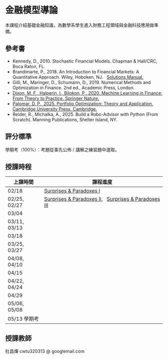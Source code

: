 # 金融模型導論 

本課程介紹基礎金融知識，為數學系學生進入財務工程領域與金融科技應用做準備。

## 參考書

- Kennedy, D., 2010. Stochastic Financial Models. Chapman & Hall/CRC, Boca Raton, FL.
- Brandimarte, P., 2018. An Introduction to Financial Markets: A Quantitative Approach. Wiley, Hoboken, NJ. &nbsp; [Solutions Manual.](https://staff.polito.it/paolo.brandimarte/FM_Solutions.pdf)
- Gilli, M., Maringer, D., Schumann, D., 2019. Numerical Methods and Optimization in Finance. 2nd ed., Academic Press, London.
- [Dixon, M. F., Halperin, I., Bilokon, P., 2020. Machine Learning in Finance: From Theory to Practice. Springer Nature.]( https://link.springer.com/book/10.1007/978-3-030-41068-1 )
- [Palomar, D. P., 2025. Portfolio Optimization: Theory and Application. Cambridge University Press, Cambridge.](https://portfoliooptimizationbook.com/)
- Reider, R., Michalka, A., 2025. Build a Robo-Advisor with Python (From Scratch). Manning Publications, Shelter Island, NY.

## 評分標準

學期考（100%）：考題從事先公佈 / 講解之練習題中選取。

## 授課時程

| 上課時間            | 課程進度                        |
|---------------------|---------------------------------|
| 02/18               |  <a href="https://github.com/chang-ye-tu/fin/blob/master/note/note01.pdf">Surprises & Paradoxes I</a> |
| 02/25, 02/27        |  <a href="https://github.com/chang-ye-tu/fin/blob/master/note/note02.pdf">Surprises & Paradoxes II</a>,&nbsp; &nbsp;<a href="https://github.com/chang-ye-tu/fin/blob/master/note/note03.pdf">Surprises & Paradoxes III</a> |
| 03/04               |                                 |
| 03/11, 03/13        |                                 | 
| 03/18               |                                 |
| 03/25, 03/27        |                                 |
| 04/08, 04/10        |                                 |
| 04/15               |                                 |
| 04/22, 04/24        |                                 |
| 04/29               |                                 |
| 05/06, 05/08        |                                 |
| 05/13 學期考        |                                 |

## 授課教師

杜昌燁 cwtu320313 @ googlemail.com

<!---

本課程介紹金融與保險學門的基礎知識，為數學系學生自學通過專業財金證照考試（如 ASA, CERA, FSA, FRM 等）與現代科技金融應用做準備。

- Illuminating, refreshing, useful content; Not too mathematical and theoretical
- With solved examples, problems and detailed solutions
- With lecture slides
- open source / latex / books / slides

- book content 
- easiness
- problems and solutions
- lecture slides
- open source

- Arguin, L.-P., 2022. A First Course in Stochastic Calculus. AMS, Providence, RI.
- Björk, T., 2020. Arbitrage Theory in Continuous Time. 4th ed., Oxford University Press, Oxford.
- Körner, T. W., 2008. Naive Decision Making: Mathematics Applied to the Social World. Cambridge University Press, Cambridge.
- Gura, E. Y., Maschler, M., 2008. Insights into Game Theory: An Alternative Mathematical Experience. Cambridge University Press, Cambridge.
- Hull, J. C., 2022. Options, Futures and other Derivatives. 11th ed., Pearson, Boston.
- Privault, N., 2022. Stochastic Finance: An Introduction with Market Examples. 2nd ed., Chapman & Hall/CRC, Boca Raton, FL.
- Dickson, C. M. D., Hardy, M. R., Waters, H. R., 2020. Actuarial Mathematics for Life Contingent Risks. 3rd ed., Cambridge University Press, Cambridge.
- 徐高，2018。金融經濟學二十五講，中國人民大學出版社。
- [Lengwiler, Y., 2004. Microfoundations of Financial Economics: An Introduction to General Equilibrium Asset Pricing. Princeton University Press, Princeton, N.J.](https://microfoundations.org/wp-content/uploads/2020/12/Lengwiler-Microfoundations.pdf)
- [Saari, D. G., 2019. Mathematics of Finance: An Intuitive Introduction. Springer Nature, Cham, Switzerland.](https://link.springer.com/book/10.1007/978-3-030-25443-8)
- [Chakrabarty, S. P., Kanaujiya, A., 2023. Mathematical Portfolio Theory and Analysis. Springer Nature, Cham, Switzerland.](https://link.springer.com/book/10.1007/978-981-19-8544-7)
- [Chan, H., Guo, Z.-Y., Lee, T., Li, X., 2024. Financial Mathematics, Derivatives and Structured Products. 2nd ed., Springer Nature, Singapore.](https://link.springer.com/book/10.1007/978-981-99-9534-9)
- [Hyndman, R. J., Athanasopoulos, G., 2021. Forecasting: Principles and Practice. 3rd ed., OTexts, Melbourne, Australia.](https://otexts.com/fpp3/) 
- Van der Wijst, N., 2013. Finance: A Quantitative Introduction. Cambridge University Press, Cambridge. 
- Wu, L.-X., 2025. Interest Rate Modeling: Theory and Practice. 3rd ed., Chapman & Hall/CRC, Boca Raton, FL.
- Roncalli, T., 2014. Introduction to Risk Parity and Budgeting. Chapman & Hall/CRC, Boca Raton, FL.
- Roncalli, T., 2020. Handbook of Financial Risk Management. Chapman & Hall/CRC, Boca Raton, FL.
- Chan, W.-S., Tse, Y.-K., 2022. Financial Mathematics for Actuaries. 3rd ed., World Scientific, Singapore.
- Brown, R. L., Lennox, W. S., 2015. Introduction to Ratemaking and Loss Reserving for Property and Casualty Insurance. 4th ed., ACTEX Publications, Winsted, Connecticut.
- Higham, D., 2004. An Introduction to Financial Option Valuation: Mathematics, Stochastics and Computation. Cambridge University Press, Cambridge.
- Lyuu, Y.-D., 2004. Financial Engineering and Computation: Principles, Mathematics, Algorithms. Cambridge University Press, Cambridge.
- Natenberg, S., 2014. Option Volatility and Pricing: Advanced Trading Strategies and Techniques. 2nd ed., McGraw-Hill, New York.
- McMillan, L. G., 2012. Options as a Strategic Investment. 5th ed., McGraw-Hill, New York.
- McNeil, A. J., Frey, R., Embrechts, P., 2015. Quantitative Risk Management: Concepts, Techniques and Tools. Revised edition, Princeton University Press, Princeton, NJ.

03/07: Chakrabarty S. P., Kanaujiya A. Mathematical Portfolio Theory and Analysis Chap. 5
03/09: St. Petersburg Paradox Revisited: Using expected utility theory, \sum_{k = 1}^\infty\frac{k}{2^k} = 2 proof; Allais Paradox; Prospect theory
03/14: Koerner: Horse Betting, Chit-Chat
03/21: Saari Chap. 1, Chit-Chat
03/23: Paradoxes, Chit-Chat
03/28, Kelly Criterion
04/06: Kennedy 1.3
04/11: Kennedy 1.3
04/18: Kennedy 1.3
04/20: Björk Ch2
04/25: Björk Ch2
05/02: Saari 
05/04: Saari
05/09: Braess / Spring Paradox 
Probability Review / Kennedy Appendix, Prob.

[Carlen E. A. Trace Inequalities and Quantum Entropy](http://www.ueltschi.org/AZschool/notes/EricCarlen.pdf?fbclid=IwY2xjawGqtNZleHRuA2FlbQIxMAABHTRAOSzx9gBCSkSLltrEVf2nTbEVlaEukQ8G7lDfl5wui3Whb7b8TxMh8A_aem_2sXzKFqTtv-zTknm0VjuDA)

# SOA Exams
以下列出 SOA 考試之資源。官方網頁之 syllabus 請詳閱，裡面列出詳細考試內容與適用教科書；有考古題集與其詳解之連結。

## Exam P
### 官方網頁
- [官方網頁：Studying for Probability (P) Exam](https://www.soa.org/education/exam-req/edu-exam-p-detail/study/)
- [May 2025 Syllabus with Learning Objectives/Outcomes and Readings](https://www.soa.org/48dc7b/globalassets/assets/files/edu/2025/spring/syllabi/2025-05-exam-p-syllabus.pdf)
- [Exam P Sample Questions](https://www.soa.org/globalassets/assets/Files/Edu/edu-exam-p-sample-quest.pdf)
- [Exam P Sample Solutions](https://www.soa.org/globalassets/assets/Files/Edu/edu-exam-p-sample-sol.pdf)

### 教科書
- Ross, S. M., 2019. A First Course in Probability. 10th ed., Pearson.
- Wackerly, D., Mendenhall III, W., Scheaffer, R., 2008. Mathematical Statistics with Applications. 7th ed., Thomson Brooks/Cole.
- Hogg, R. V., Tanis, E. A., and Zimmerman, D. L., 2020. Probability and Statistical Inference. 10th ed., Prentice Hall.

## Exam FM
### 官方網頁
- [官方網頁：Studying for Probability (P) Exam](https://www.soa.org/education/exam-req/edu-exam-fm-detail/study/)
- [April 2025 Syllabus with Learning Objectives/Outcomes and Readings](https://www.soa.org/4afbb2/globalassets/assets/files/edu/2025/spring/2025-04-exam-fm-syllabus.pdf)
- [Exam FM Sample Questions](https://www.soa.org/4a5549/globalassets/assets/files/edu/2018/2018-10-exam-fm-sample-questions.pdf)
- [Exam FM Sample Solutions](https://www.soa.org/4a5551/globalassets/assets/files/edu/2018/2018-10-exam-fm-sample-solutions.pdf)

### 教科書
- Vaaler, L. J. F., Harper, S. K., Daniel, J. W., 2019. Mathematical Interest Theory. 3rd ed., The Mathematical Association of America.
- Francis, J., Ruckman, C., 2022. Interest Theory – Financial Mathematics and Deterministic Valuation. 3rd ed., Actuarial Brew.
- Chan, Wai-Sum, and Tse, Yiu-Kuen, 2022. Financial Mathematics for Actuaries. 3rd ed., World Scientific Publishing.

# Books / Eminent Researchers / Papers
## Books
- Dickson, D. C. M., Hardy, M. R., Waters, H. R., 2020. Actuarial Mathematics for Life Contingent Risks. 3rd ed., Cambridge University Press, Cambridge, UK. 
- Hardy, M. R., 2003. Investment Guarantees: Modeling and Risk Management for Equity-Linked Life Insurance. John Wiley & Sons, Hoboken, NJ.
- Milevsky, M. A., 2006. The Calculus of Retirement Income. Cambridge University Press, New York.
- [Milevsky, M. A., 2020. Retirement Income Recipes in R: From Ruin Probabilities to Intelligent Drawdowns. Springer Nature Switzerland AG, Cham.](https://link.springer.com/book/10.1007/978-3-030-51434-1)
- [Chan, H., Guo, Z.-Y., Lee, T., Li, X., 2024. Financial Mathematics, Derivatives and Structured Products. 2nd ed., Springer Nature, Singapore.](https://link.springer.com/book/10.1007/978-981-99-9534-9)
- Leung, P., 2022. Actuarial Principles: Lifetables and Mortality Models. Academic Press, London.
- [Koller, M., 2011. Life Insurance Risk Management Essentials. Springer-Verlag, Berlin.](https://link.springer.com/book/10.1007/978-3-642-20721-1) 
- [Koller, M., 2012. Stochastic Models in Life Insurance. Springer-Verlag, Berlin.](https://link.springer.com/book/10.1007/978-3-642-28439-7)
- [Olivieri, A., Pitacco, E., 2015. Introduction to Insurance Mathematics: Technical and Financial Features of Risk Transfers. 2nd ed., Springer, Cham.](https://link.springer.com/book/10.1007/978-3-319-21377-4)
- [Pitacco, E., 2014. Health Insurance: Basic Actuarial Models. Springer, Cham.](https://link.springer.com/book/10.1007/978-3-319-12235-9)
- Pitacco, E., Denuit, M., Haberman, S., Olivieri, A., 2009. Modelling Longevity Dynamics for Pensions and Annuity Business. Oxford University Press, Oxford, UK.

## Eminent Researchers
Haberman S.
Pitacco E.
Milevsky M. A.
Hardy M. R.
Bauer D.
Kling A.
Russ J.
Bacinello A. R.
Millossovich P.

## Papers
- Bacinello, A. R., Millossovich, P., Olivieri, A., Pitacco, E., 2011. Variable Annuities: A Unifying Valuation Approach. Insurance: Mathematics and Economics (49), 285 -- 297.  

1. Risk in Perspective
1. Basic Concepts in Risk Management
1. Empirical Properties of Financial Data
1. Financial Time Series
1. Extreme Value Theory
1. Multivariate Models
1. Copulas and Dependence
1. Aggregate Risk
1. Market Risk
1. Credit Risk
1. Portfolio Credit Risk Management
1. Multivariate Time Series
1. Introduction to Counterparty Risk

| 上課時間            | 課程進度                        |
|---------------------|---------------------------------|
| 02/14               |                                 |
| 02/21, 02/23        |                                 |
| 03/07, 03/09        |                                 | 
| 03/14               |                                 |
| 03/21, 03/23        |                                 |
| 03/28               |                                 |
| &nbsp;&nbsp;&nbsp;&nbsp;&nbsp;&nbsp;&nbsp;&nbsp;&nbsp;&nbsp;&nbsp;04/06 |                                 |
| 04/11               |                                 |
| 04/18, 04/20        |                                 |
| 04/25               |                                 |
| 05/02, 05/04        |                                 |
| 05/09               |                                 |
| 05/16 學期考        |                                 |

-->
